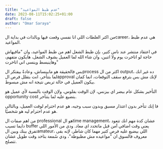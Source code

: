 ```yaml
---
title: "عدم ظبط المواعيد"
date: 2023-08-11T15:02:25+01:00
draft: false
author: "Omar Saraya"
---
```


من اكتر الغلطات اللي انا نفسي وقعت فيها وبالذات في بداية الcareer، هي عدم ظبط المواعيد.

في اعتقاد منتشر عند ناس كتير، بإن ظبط الشغل اهم من ظبط المواعيد، وان "مافيهاش حاجة لو اتاخرت يوم ولا اتنين، وان شاء الله لما العميل يشوف الشغل، هايكون متفهم، وهاينبسط وينسى اني اتاخرت"

بس فالحقيقة هو مابينساش، وعادةً بيفتكر الprocess اكتر من ال output، ده غير انك لما بتتأخر، انت بتقلل فرص الapproval لإنك مش بس بترفع سقف التوقعات، انما كمان بيكون العميل في حالة تربص نتيجة انه مش مبسوط.

التأخير بشكل عام بيضر اي بيزنس، لإن الوقت بفلوس، ولإن الوقت بالنسبة لأي عميل هو opportunity cost بتضيع عليه لما بتتأخر.

فا إنك تتأخر بدون اعتذار مسبق وبدون سبب وجيه، هو عدم احترام لوقت العميل، وبالتالي هو عدم احترام ليه هو شخصيًا.

من اهم صفات ال professional هو الtime management، عشان كدة مهم انك تتعود دايما تسيب buffer يعني وقت اضافي آمن قبل ماتحدد اي معاد. ودي من الأمور اللي تفرق بينك وبين الamateur، اللي بيضيع عليه فرص كتير مهما كان شاطر، لإنه بقى معروف فالسوق ان "مواعيده مش مظبوطة"، ودي سُمعة بتاخد وقت طويل عشان تتصلح.
